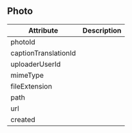 ## Photo

Attribute | Description
--- | ---
photoId | 
captionTranslationId | 
uploaderUserId | 
mimeType | 
fileExtension | 
path | 
url | 
created | 
